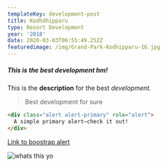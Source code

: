 ```yaml
---
templateKey: development-post
title: Kodhdhipparu
type: Resort Development
year: '2018'
date: 2020-03-03T06:55:49.252Z
featuredimage: /img/Grand-Park-Kodhipparu-16.jpg
---
```

##### This is the best development hm!

This is the **description** for the best *development.* 

> Best development for sure

```html
<div class="alert alert-primary" role="alert">
  A simple primary alert—check it out!
</div>
```

[Link to boostrap alert](https://getbootstrap.com/docs/4.4/components/alerts/)

![whats this yo](/img/s3.jpg "A camera maybe")
